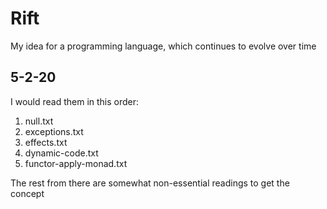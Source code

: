 
# Rift

My idea for a programming language, which continues to evolve over time

## 5-2-20

I would read them in this order:
1) null.txt
2) exceptions.txt
3) effects.txt
4) dynamic-code.txt
5) functor-apply-monad.txt

The rest from there are somewhat non-essential readings to get the concept
